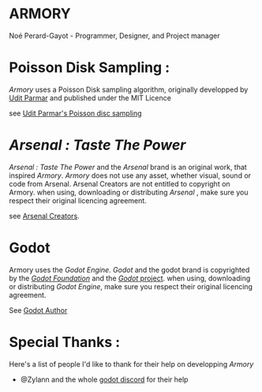# ARMORY

Noé Perard-Gayot - Programmer, Designer, and Project manager

# Poisson Disk Sampling :

 _Armory_ uses a Poisson Disk sampling algorithm, originally developped by [Udit Parmar](https://github.com/udit) and published under the MIT Licence 

see [Udit Parmar's Poisson disc sampling](https://github.com/udit/poisson-disc-sampling)

#  _Arsenal : Taste The Power_

 _Arsenal : Taste The Power_ and the _Arsenal_ brand is an original work, that inspired  _Armory_.  _Armory_ does not use any asset, whether visual, sound or code from Arsenal.
Arsenal Creators are not entitled to copyright on Armory. when using, downloading or distributing _Arsenal_ , make sure you respect their original licencing agreement.

see [Arsenal Creators](http://www.tacticalsoft.com/homepage/index.html).

# Godot 

Armory uses the _Godot Engine_. _Godot_ and the godot brand is copyrighted by the [_Godot Foundation_](https://godot.foundation/) and the [_Godot_ project](https://godotengine.org/).  when using, downloading or distributing _Godot Engine_, make sure you respect their original licencing agreement.

See [Godot Author](https://github.com/godotengine/godot/blob/01453ab7f3e6940ecd611d63d675a484b2f55cb4/AUTHORS.md)


# Special Thanks :
Here's a list of people I'd like to thank for their help on developping _Armory_

- @Zylann and the whole [godot discord](https://discord.com/invite/4JBkykG) for their help 